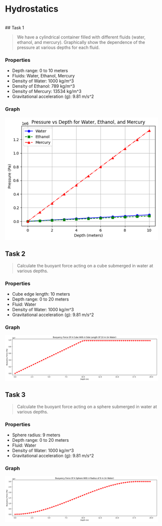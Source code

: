 # Hydrostatics

<br>
## Task 1

> We have a cylindrical container filled with different fluids (water, ethanol, and mercury). Graphically show the
> dependence of the pressure at various depths for each fluid.

### Properties

- Depth range: 0 to 10 meters
- Fluids: Water, Ethanol, Mercury
- Density of Water: 1000 kg/m^3
- Density of Ethanol: 789 kg/m^3
- Density of Mercury: 13534 kg/m^3
- Gravitational acceleration (g): 9.81 m/s^2

### Graph

![Pressure vs. Depth for Water, Ethanol, and Mercury](graphs/HydrostaticDepth.png)

## Task 2

> Calculate the buoyant force acting on a cube submerged in water at various depths.

### Properties

- Cube edge length: 10 meters
- Depth range: 0 to 20 meters
- Fluid: Water
- Density of Water: 1000 kg/m^3
- Gravitational acceleration (g): 9.81 m/s^2

### Graph

![Buoyant Force vs. Depth for Cube](graphs/CubeForce.png)

## Task 3

> Calculate the buoyant force acting on a sphere submerged in water at various depths.

### Properties

- Sphere radius: 9 meters
- Depth range: 0 to 20 meters
- Fluid: Water
- Density of Water: 1000 kg/m^3
- Gravitational acceleration (g): 9.81 m/s^2

### Graph

![Buoyant Force vs. Depth for Sphere](graphs/SphereForce.png)